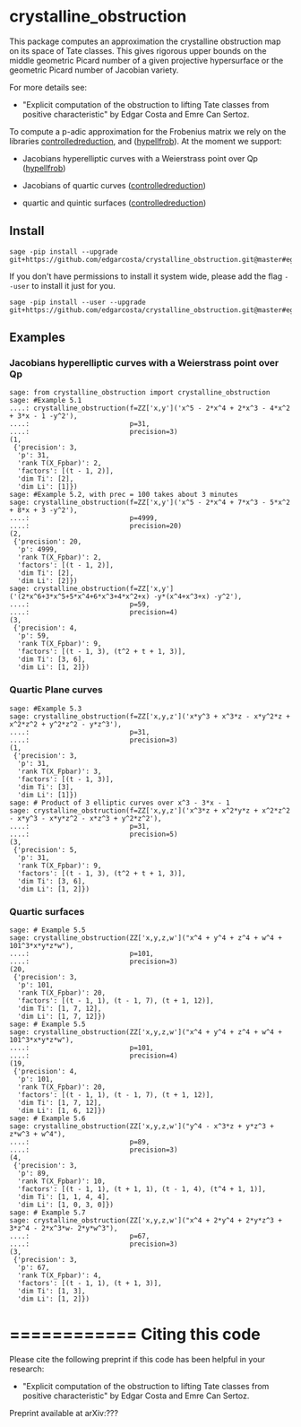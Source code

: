 # crystalline_obstruction

This package computes an approximation the crystalline obstruction map on its space of Tate classes.
This gives rigorous upper bounds on the middle geometric Picard number of a given projective hypersurface or the geometric Picard number of Jacobian variety.

For more details see:

- "Explicit computation of the obstruction to lifting Tate classes from positive characteristic" by Edgar Costa and Emre Can Sertoz.


To compute a p-adic approximation for the Frobenius matrix we rely on the libraries [controlledreduction](https://github.com/edgarcosta/controlledreduction), and ([hypellfrob](https://web.maths.unsw.edu.au/~davidharvey/code/hypellfrob/)).
At the moment we support:

- Jacobians hyperelliptic curves with a Weierstrass point over Qp ([hypellfrob](https://web.maths.unsw.edu.au/~davidharvey/code/hypellfrob/))

- Jacobians of quartic curves ([controlledreduction](https://github.com/edgarcosta/controlledreduction))

- quartic and quintic surfaces ([controlledreduction](https://github.com/edgarcosta/controlledreduction))




## Install

```
sage -pip install --upgrade git+https://github.com/edgarcosta/crystalline_obstruction.git@master#egg=crystalline_obstruction
```
If you don't have permissions to install it system wide, please add the flag ``--user`` to install it just for you.
```
sage -pip install --user --upgrade git+https://github.com/edgarcosta/crystalline_obstruction.git@master#egg=crystalline_obstruction
```

## Examples

### Jacobians hyperelliptic curves with a Weierstrass point over Qp

```
sage: from crystalline_obstruction import crystalline_obstruction
sage: #Example 5.1
....: crystalline_obstruction(f=ZZ['x,y']('x^5 - 2*x^4 + 2*x^3 - 4*x^2 + 3*x - 1 -y^2'),
....:                         p=31,
....:                         precision=3)
(1,
 {'precision': 3,
  'p': 31,
  'rank T(X_Fpbar)': 2,
  'factors': [(t - 1, 2)],
  'dim Ti': [2],
  'dim Li': [1]})
sage: #Example 5.2, with prec = 100 takes about 3 minutes
sage: crystalline_obstruction(f=ZZ['x,y']('x^5 - 2*x^4 + 7*x^3 - 5*x^2 + 8*x + 3 -y^2'),
....:                         p=4999,
....:                         precision=20)
(2,
 {'precision': 20,
  'p': 4999,
  'rank T(X_Fpbar)': 2,
  'factors': [(t - 1, 2)],
  'dim Ti': [2],
  'dim Li': [2]})
sage: crystalline_obstruction(f=ZZ['x,y']('(2*x^6+3*x^5+5*x^4+6*x^3+4*x^2+x) -y*(x^4+x^3+x) -y^2'),
....:                         p=59,
....:                         precision=4)
(3,
 {'precision': 4,
  'p': 59,
  'rank T(X_Fpbar)': 9,
  'factors': [(t - 1, 3), (t^2 + t + 1, 3)],
  'dim Ti': [3, 6],
  'dim Li': [1, 2]})
```

### Quartic Plane curves
```
sage: #Example 5.3
sage: crystalline_obstruction(f=ZZ['x,y,z']('x*y^3 + x^3*z - x*y^2*z + x^2*z^2 + y^2*z^2 - y*z^3'),
....:                         p=31,
....:                         precision=3)
(1,
 {'precision': 3,
  'p': 31,
  'rank T(X_Fpbar)': 3,
  'factors': [(t - 1, 3)],
  'dim Ti': [3],
  'dim Li': [1]})
sage: # Product of 3 elliptic curves over x^3 - 3*x - 1
sage: crystalline_obstruction(f=ZZ['x,y,z']('x^3*z + x^2*y*z + x^2*z^2 - x*y^3 - x*y*z^2 - x*z^3 + y^2*z^2'),
....:                         p=31,
....:                         precision=5)
(3,
 {'precision': 5,
  'p': 31,
  'rank T(X_Fpbar)': 9,
  'factors': [(t - 1, 3), (t^2 + t + 1, 3)],
  'dim Ti': [3, 6],
  'dim Li': [1, 2]})
```

### Quartic surfaces
```
sage: # Example 5.5
sage: crystalline_obstruction(ZZ['x,y,z,w']("x^4 + y^4 + z^4 + w^4 + 101^3*x*y*z*w"),
....:                         p=101,
....:                         precision=3)
(20,
 {'precision': 3,
  'p': 101,
  'rank T(X_Fpbar)': 20,
  'factors': [(t - 1, 1), (t - 1, 7), (t + 1, 12)],
  'dim Ti': [1, 7, 12],
  'dim Li': [1, 7, 12]})
sage: # Example 5.5
sage: crystalline_obstruction(ZZ['x,y,z,w']("x^4 + y^4 + z^4 + w^4 + 101^3*x*y*z*w"),
....:                         p=101,
....:                         precision=4)
(19,
 {'precision': 4,
  'p': 101,
  'rank T(X_Fpbar)': 20,
  'factors': [(t - 1, 1), (t - 1, 7), (t + 1, 12)],
  'dim Ti': [1, 7, 12],
  'dim Li': [1, 6, 12]})
sage: # Example 5.6
sage: crystalline_obstruction(ZZ['x,y,z,w']("y^4 - x^3*z + y*z^3 + z*w^3 + w^4"),
....:                         p=89,
....:                         precision=3)
(4,
 {'precision': 3,
  'p': 89,
  'rank T(X_Fpbar)': 10,
  'factors': [(t - 1, 1), (t + 1, 1), (t - 1, 4), (t^4 + 1, 1)],
  'dim Ti': [1, 1, 4, 4],
  'dim Li': [1, 0, 3, 0]})
sage: # Example 5.7
sage: crystalline_obstruction(ZZ['x,y,z,w']("x^4 + 2*y^4 + 2*y*z^3 + 3*z^4 - 2*x^3*w- 2*y*w^3"),
....:                         p=67,
....:                         precision=3)
(3,
 {'precision': 3,
  'p': 67,
  'rank T(X_Fpbar)': 4,
  'factors': [(t - 1, 1), (t + 1, 3)],
  'dim Ti': [1, 3],
  'dim Li': [1, 2]})
```



============
Citing this code
============

Please cite the following preprint if this code has been helpful in your research:

- "Explicit computation of the obstruction to lifting Tate classes from positive characteristic" by Edgar Costa and Emre Can Sertoz.

Preprint available at arXiv:???
